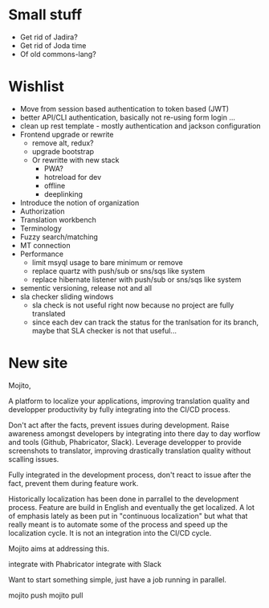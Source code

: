 # Small stuff 
- Get rid of Jadira?
- Get rid of Joda time
- Of old commons-lang?

# Wishlist

- Move from session based authentication to token based (JWT)
- better API/CLI authentication, basically not re-using form login ...  
- clean up rest template - mostly authentication and jackson configuration
- Frontend upgrade or rewrite
    - remove alt, redux?
    - upgrade bootstrap
    - Or rewritte with new stack
        - PWA? 
        - hotreload for dev
        - offline
        - deeplinking
- Introduce the notion of organization
- Authorization
- Translation workbench
- Terminology
- Fuzzy search/matching
- MT connection
- Performance
    - limit msyql usage to bare minimum or remove
    - replace quartz with push/sub or sns/sqs like system
    - replace hibernate listener  with push/sub or sns/sqs like system
- sementic versioning, release not and all
- sla checker sliding windows
    - sla check is not useful right now because no project are fully translated
    - since each dev can track the status for the tranlsation for its branch, maybe that SLA checker is not that useful...

    
# New site
 
Mojito,

A platform to localize your applications, improving translation quality and developper productivity by fully integrating into the CI/CD process.

Don't act after the facts, prevent issues during development. Raise awareness amongst developers by integrating into there day to day
worflow and tools (Github, Phabricator, Slack). Leverage developper to provide screenshots to translator, improving drastically translation quality 
without scalling issues. 

Fully integrated in the development process, don't react to issue after the fact, prevent them during feature work.

Historically localization has been done in parrallel to the development process. Feature are build in English and eventually the get localized. 
A lot of emphasis lately as been put in "continuous localization" but what that really meant is to automate some of the process and speed up
the localization cycle. It is not an integration into the CI/CD cycle. 

Mojito aims at addressing this.  

integrate with Phabricator
integrate with Slack

Want to start something simple, just have a job running in parallel.  

mojito push
mojito pull
